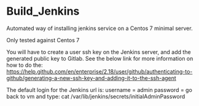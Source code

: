 # Build_Jenkins
Automated way of installing jenkins service on a Centos 7 minimal server.

Only tested against Centos 7

You will have to create a user ssh key on the Jenkins server, and add the generated public key to Gitlab. See the below
link for more information on how to do the:
  https://help.github.com/en/enterprise/2.18/user/github/authenticating-to-github/generating-a-new-ssh-key-and-adding-it-to-the-ssh-agent


The default login for the Jenkins url is:
username = admin
password = go back to vm and type: cat /var/lib/jenkins/secrets/initialAdminPassword

